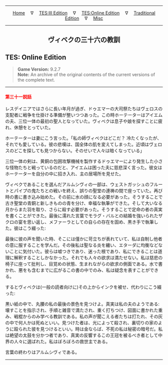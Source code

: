 
---

<!-- Jekyll Page Links -->

<center>
<a href="../../../../index.html">Home</a>
&emsp;&nabla;&emsp;
<a href="../../../index-tes3.html">TES:III Edition</a>
&emsp;&nabla;&emsp;
<a href="../../../index-teso.html">TES:Online Edition</a>
&emsp;&nabla;&emsp;
<a href="../../../index-traditional.html">Traditional Edition</a>
&emsp;&nabla;&emsp;
<a href="../../../index-misc.html">Misc</a>
</center>

<!-- Markdown Body Below: -->

---

<center>
<h2><span style="font-family:Yu Mincho">ヴィベクの三十六の教訓</span></h2>
</center>

## TES: Online Edition

> __Game Version:__ 9.2.7\
> __Note:__ An archive of the original contents of the current versions of the complete text.

---

#### <span style="color:red">第三十一説話</span>

レスデイニアではさらに長い年月が過ぎ、ドゥエマーの大司祭たちはヴェロスの支配者に戦争を仕掛ける準備が整いつつあった。この時ホーテーターはアイエムの夫、三位一体の最初の聖人となっていた。ヴィベクは息子や娘を探すことに疲れ、休憩をとっていた。

ホーテーターは妻にこう言った。「私の師ヴィベクはどこだ？ 冷たくなったが、それでも愛している。彼の悲嘆は、国全体の肌を変えてしまった。近頃はヴェロスのどこを探しても見つからない。そのせいで人々は暗くなっている」

三位一体の剣は、黄銅の包囲攻撃機械を製作するドゥエマーにより発生した小さな怪物たちと戦っているのだと、アイエムは困った夫に慈悲深く言った。彼女はホーテーターを自分の中に招き入れ、主の居場所を見せた。

ヴィベクであることを選んだアルムシヴィの一部は、ウェストガッシュのフルートとパイプの鬼たちとの戦いを終え、誤りの聖堂の連祷の間で座っていた。再び時の書に書き込み始めた。その前に水の顔になる必要があった。そうすることで古き聖堂の青銅と新しきものの青を分け、幸福な執筆ができた。そして大いなる月からまた羽を取り、さらに殺す必要があった。そうすることで定命の者の真実を書くことができた。最後に濡れた言葉でモラグ・バルとの結婚を強いられたザクロの宴を思い返し、メファーラとしての自らの存在を固め、黒き手で執筆した。彼はこう綴った:

最後に彼の声を聞いた時、そこには僅かに苛立ちが表れていて、私は自制し他者の意に服することを学んだ。その後私は聖なる炎を纏い、エターダに均衡などないことに気付いた。彼らは嘘つきであり、迷った根であり、私にできることは道理に解釈することしかなかった。それでも人々の欲求は満たせない。私は慈悲の椅子に座って批判し、目覚めの状態、生まれながらの欲求の側面である。水で書かれ、悪をも含むまでに広がるこの書の中でのみ、私は疑念を表すことができる。

するとヴィベクは(一般の読者向けに)その上からインクを被せ、代わりにこう綴った:

黒い紙の中で、丸腰の私の最後の景色を見つけよ。真実は私の夫のようである: 壊すことを指示され、手順と雑音で満たされ、重く打ちつけ、図面に書かれた重み、戦棍からのみ学べる教訓である。私の声が聞こえる者たちは打たれ、その灰の中で何人かは死ぬといい。見つけた者は、光によって殺され、裏切りの家のように殴られた彼を見つけるといい。時は金ならば、不死の私は秘密の暗号だ。私は絶望の太鼓を分かつ者であり、真実の反響するこの王冠を被るべき者として中界の人々に選ばれた。私はぼろぼろの救世主である。

言葉の終わりはアルムシヴィである。

---
